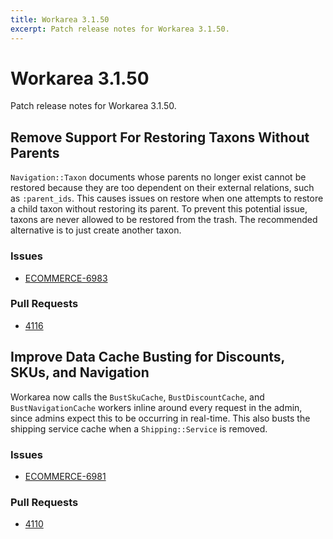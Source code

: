 ```yaml
---
title: Workarea 3.1.50
excerpt: Patch release notes for Workarea 3.1.50.
---
```


# Workarea 3.1.50

Patch release notes for Workarea 3.1.50.

## Remove Support For Restoring Taxons Without Parents

`Navigation::Taxon` documents whose parents no longer exist cannot be
restored because they are too dependent on their external relations,
such as `:parent_ids`. This causes issues on restore when one attempts
to restore a child taxon without restoring its parent. To prevent this
potential issue, taxons are never allowed to be restored from the trash.
The recommended alternative is to just create another taxon.

### Issues

- [ECOMMERCE-6983](https://jira.tools.weblinc.com/browse/ECOMMERCE-6983)

### Pull Requests

- [4116](https://stash.tools.weblinc.com/projects/WL/repos/workarea/pull-requests/4116/overview)

## Improve Data Cache Busting for Discounts, SKUs, and Navigation

Workarea now calls the `BustSkuCache`, `BustDiscountCache`, and
`BustNavigationCache` workers inline around every request in the admin,
since admins expect this to be occurring in real-time. This also busts the
shipping service cache when a `Shipping::Service` is removed.

### Issues

- [ECOMMERCE-6981](https://jira.tools.weblinc.com/browse/ECOMMERCE-6981)

### Pull Requests

- [4110](https://stash.tools.weblinc.com/projects/WL/repos/workarea/pull-requests/4110/overview)


